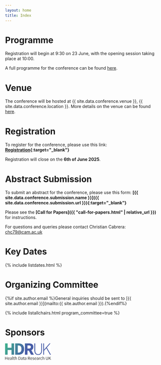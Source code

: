 ```yaml
---
layout: home
title: Index
---
```


# Programme

Registration will begin at 9:30 on 23 June, with the opening session taking place at 10:00.

A full programme for the conference can be found [here](https://uk-ai.org/ukai2025/program.html).

# Venue

The conference will be hosted at {{ site.data.conference.venue }}, {{ site.data.conference.location }}. More details on the venue can be found [here](https://uk-ai.org/ukai2025/venue.html).

# Registration

To register for the conference, please use this link: **[Registration](https://www.eventbrite.co.uk/e/uk-ai-conference-2025-tickets-1323452765849){:target="_blank"}**

Registration will close on the **6th of June 2025**.

# Abstract Submission

To submit an abstract for the conference, please use this form: **[{{ site.data.conference.submission.name }}]({{ site.data.conference.submission.url }}){:target="_blank"}**

Please see the **[Call for Papers]({{ "call-for-papers.html" | relative_url }})** for instructions.

For questions and queries please contact Christian Cabrera: [chc79@cam.ac.uk](mailto:chc79@cam.ac.uk)

# Key Dates 

{% include listdates.html %}

# Organizing Committee

{%if site.author.email %}General inquiries should be sent to [{{ site.author.email }}](mailto:{{ site.author.email }}).{%endif%}

{% include listallchairs.html program_committee=true %}

# Sponsors

<a href="https://www.hdruk.ac.uk/" target="_blank"><img src="./assets/images/hdruk_logo.png" alt="HDR UK" style="width: 30%; max-width: 200px;"></a>



